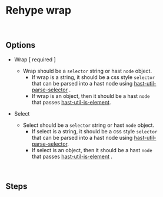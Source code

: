 <div class="markdown-body">
<link rel="stylesheet" href="https://cdnjs.cloudflare.com/ajax/libs/github-markdown-css/2.9.0/github-markdown.min.css"></link>
<style>
	.markdown-body {
		box-sizing: border-box;
		min-width: 200px;
		max-width: 980px;
		margin: 0 auto;
		padding: 45px;
	}
	@media (max-width: 767px) {
		.markdown-body {
			padding: 15px;
		}
	}
</style>

# Rehype wrap

</br>

## Options

* Wrap [ required ]
	* Wrap should be a `selector` string or hast `node` object. 		
		*  If wrap is a string, it should be a css style `selector` that can be parsed into a hast node using  [hast-util-parse-selector](https://github.com/syntax-tree/hast-util-parse-selector) . 
		* If wrap is an object, then it should be a hast `node` that passes [hast-util-is-element](https://github.com/syntax-tree/hast-util-is-element). 


* Select
	* Select should be a `selector` string or hast `node` object. 
		* If select is a string, it should be a css style `selector` that can be parsed into a hast node using [hast-util-parse-selector](https://github.com/syntax-tree/hast-util-parse-selector). 
		* If select is an object, then it should be a hast `node` that passes  [hast-util-is-element](https://github.com/syntax-tree/hast-util-is-element) . 

<br>

## Steps

</div>
